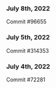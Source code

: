 ### July 8th, 2022

Commit #96655

### July 5th, 2022

Commit #314353


### July 4th, 2022

Commit #72281

